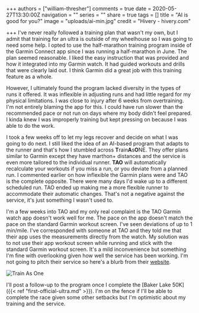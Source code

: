 +++
authors = ["william-thresher"]
comments = true
date = 2020-05-27T13:30:00Z
navigation = ""
series = ""
share = true
tags = []
title = "AI is good for you?"
image = "uploads/ai-min.jpg"
credit = "Hivery - hivery.com"

+++
I've never really followed a training plan that wasn't my own, but I admit that training for an ultra is outside of my wheelhouse so I was going to need some help. I opted to use the half-marathon training program inside of the Garmin Connect app since I was running a half-marathon in June. The plan seemed reasonable. I liked the easy instruction that was provided and how it integrated into my Garmin watch. It had guided workouts and drills that were clearly laid out. I think Garmin did a great job with this training feature as a whole.

However, I ultimately found the program lacked diversity in the types of runs it offered. It was inflexible in adjusting runs and had little regard for my physical limitations. I was close to injury after 6 weeks from overtraining. I'm not entirely blaming the app for this. I  could have run slower than the recommended pace or not run on days where my body didn't feel prepared. I kinda knew I was improperly training but kept pressing on because I was able to do the work.

I took a few weeks off to let my legs recover and decide on what I was going to do next. I still liked the idea of an AI-based program that adapts to the runner and that's how I stumbled across **T**rain**A**s**O**NE. They offer plans similar to Garmin except they have marthon+ distances and the service is even more tailored to the individual runner. **TAO** will automatically recalculate your workouts if you miss a run, or you deviate from a planned run. I commented earlier on how inflexible the Garmin plans were and TAO is the complete opposite. There were many days I'd wake up to a different scheduled run. TAO ended up making me a more flexible runner to accommodate their automatic changes. That's not a negative against the service, it's just something I wasn't used to.

I'm a few weeks into TAO and my only real complaint is the TAO Garmin watch app doesn't work well for me. The pace on the app doesn't match the pace on the standard Garmin workout screen. I've seen deviations of up to 1 min/mile. I've corresponded with someone at TAO and they told me that their app uses the measurements directly from the watch. My solution was to not use their app workout screen while running and stick with the standard Garmin workout screen. It's a mild inconvenience but something I'm fine with overlooking given how well the service has been working. I'm not going to pitch their service so here's a blurb from their [website](https://www.trainasone.com "TrainAsONE").

![Train As One](/blog/uploads/tao.png#center)

I'll post a follow-up to the program once I complete the [Baker Lake 50K]({{< ref "first-official-ultra.md" >}}). I'm on the fence if I'll be able to complete the race given some other setbacks but I'm optimistic about my training and the service.
